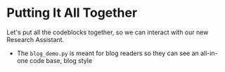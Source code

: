 # Putting It All Together

Let's put all the codeblocks together, so we can interact with our new Research Assistant.

- The `blog_demo.py` is meant for blog readers so they can see an all-in-one code base, blog style
